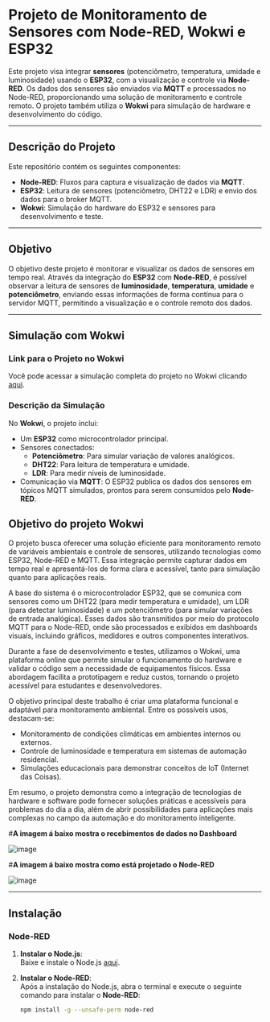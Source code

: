 # **Projeto de Monitoramento de Sensores com Node-RED, Wokwi e ESP32**

Este projeto visa integrar **sensores** (potenciômetro, temperatura, umidade e luminosidade) usando o **ESP32**, com a visualização e controle via **Node-RED**. Os dados dos sensores são enviados via **MQTT** e processados no Node-RED, proporcionando uma solução de monitoramento e controle remoto. O projeto também utiliza o **Wokwi** para simulação de hardware e desenvolvimento do código.

---

## **Descrição do Projeto**

Este repositório contém os seguintes componentes:

- **Node-RED**: Fluxos para captura e visualização de dados via **MQTT**.
- **ESP32**: Leitura de sensores (potenciômetro, DHT22 e LDR) e envio dos dados para o broker MQTT.
- **Wokwi**: Simulação do hardware do ESP32 e sensores para desenvolvimento e teste.

---

## **Objetivo**

O objetivo deste projeto é monitorar e visualizar os dados de sensores em tempo real. Através da integração do **ESP32** com **Node-RED**, é possível observar a leitura de sensores de **luminosidade**, **temperatura**, **umidade** e **potenciômetro**, enviando essas informações de forma contínua para o servidor MQTT, permitindo a visualização e o controle remoto dos dados.

---

## **Simulação com Wokwi**

### **Link para o Projeto no Wokwi**
Você pode acessar a simulação completa do projeto no Wokwi clicando [aqui](https://wokwi.com/projects/415201901151326209).

### **Descrição da Simulação**
No **Wokwi**, o projeto inclui:
- Um **ESP32** como microcontrolador principal.
- Sensores conectados:
  - **Potenciômetro**: Para simular variação de valores analógicos.
  - **DHT22**: Para leitura de temperatura e umidade.
  - **LDR**: Para medir níveis de luminosidade.
- Comunicação via **MQTT**: O ESP32 publica os dados dos sensores em tópicos MQTT simulados, prontos para serem consumidos pelo **Node-RED**.

## **Objetivo do projeto Wokwi**

O projeto busca oferecer uma solução eficiente para monitoramento remoto de variáveis ambientais e controle de sensores, utilizando tecnologias como ESP32, Node-RED e MQTT. Essa integração permite capturar dados em tempo real e apresentá-los de forma clara e acessível, tanto para simulação quanto para aplicações reais.

A base do sistema é o microcontrolador ESP32, que se comunica com sensores como um DHT22 (para medir temperatura e umidade), um LDR (para detectar luminosidade) e um potenciômetro (para simular variações de entrada analógica). Esses dados são transmitidos por meio do protocolo MQTT para o Node-RED, onde são processados e exibidos em dashboards visuais, incluindo gráficos, medidores e outros componentes interativos.

Durante a fase de desenvolvimento e testes, utilizamos o Wokwi, uma plataforma online que permite simular o funcionamento do hardware e validar o código sem a necessidade de equipamentos físicos. Essa abordagem facilita a prototipagem e reduz custos, tornando o projeto acessível para estudantes e desenvolvedores.

O objetivo principal deste trabalho é criar uma plataforma funcional e adaptável para monitoramento ambiental. Entre os possíveis usos, destacam-se:

- Monitoramento de condições climáticas em ambientes internos ou externos.
- Controle de luminosidade e temperatura em sistemas de automação residencial.
- Simulações educacionais para demonstrar conceitos de IoT (Internet das Coisas).
  
Em resumo, o projeto demonstra como a integração de tecnologias de hardware e software pode fornecer soluções práticas e acessíveis para problemas do dia a dia, além de abrir possibilidades para aplicações mais complexas no campo da automação e do monitoramento inteligente.

#**A imagem á baixo mostra o recebimentos de dados no Dashboard**

![image](https://github.com/user-attachments/assets/0ad07e13-0e9b-49e6-afb3-29d556984294)

#**A imagem á baixo mostra como está projetado o Node-RED**

![image](https://github.com/user-attachments/assets/f83bd7a9-f7d3-49ed-a904-b802acb5832c)


---


## **Instalação**

### **Node-RED**

1. **Instalar o Node.js**:  
   Baixe e instale o Node.js [aqui](https://nodejs.org/).

2. **Instalar o Node-RED**:  
   Após a instalação do Node.js, abra o terminal e execute o seguinte comando para instalar o **Node-RED**:  
   ```bash
   npm install -g --unsafe-perm node-red
